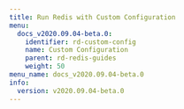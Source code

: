 ```yaml
---
title: Run Redis with Custom Configuration
menu:
  docs_v2020.09.04-beta.0:
    identifier: rd-custom-config
    name: Custom Configuration
    parent: rd-redis-guides
    weight: 50
menu_name: docs_v2020.09.04-beta.0
info:
  version: v2020.09.04-beta.0
---
```


